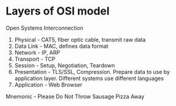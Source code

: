 # Layers of OSI model
Open Systems Interconnection
1. Physical - CAT5, fiber optic cable, transmit raw data
2. Data Link - MAC, defines data format
3. Network - IP, ARP
4. Transport - TCP
5. Session - Setup, Negotiation, Teardown
6. Presentation - TLS/SSL, Compression. Prepare data to use by application layer. Different systems use different languages
7. Application - Web Browser

Mnemonic - Please Do Not Throw Sausage Pizza Away